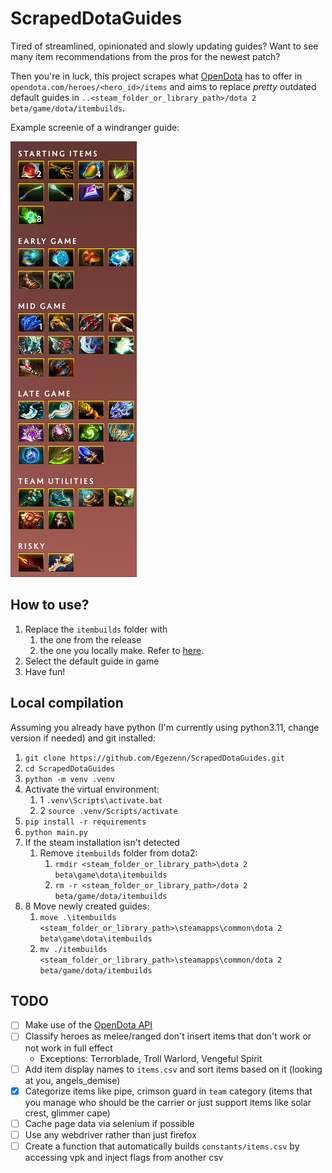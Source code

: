 # ScrapedDotaGuides

Tired of streamlined, opinionated and slowly updating guides? Want to see many item recommendations from the pros for the newest patch?

Then you're in luck, this project scrapes what [OpenDota](https://www.opendota.com) has to offer in `opendota.com/heroes/<hero_id>/items` and aims to replace *pretty* outdated default guides in `..<steam_folder_or_library_path>/dota 2 beta/game/dota/itembuilds`.

Example screenie of a windranger guide:

![example](assets/image.png)

## How to use?

1. Replace the `itembuilds` folder with
    1. the one from the release
    2. the one you locally make. Refer to [here](#local-compilation).
2. Select the default guide in game
3. Have fun!

## Local compilation

Assuming you already have python (I'm currently using python3.11, change version if needed) and git installed:

1. `git clone https://github.com/Egezenn/ScrapedDotaGuides.git`
2. `cd ScrapedDotaGuides`
3. `python -m venv .venv`
4. Activate the virtual environment:
   1. 1 `.venv\Scripts\activate.bat`
   2. 2 `source .venv/Scripts/activate`
5. `pip install -r requirements`
6. `python main.py`
7. If the steam installation isn't detected
    1. Remove `itembuilds` folder from dota2:
        1. `rmdir <steam_folder_or_library_path>\dota 2 beta\game\dota\itembuilds`
        2. `rm -r <steam_folder_or_library_path>/dota 2 beta/game/dota/itembuilds`
8. 8 Move newly created guides:
   1. `move .\itembuilds <steam_folder_or_library_path>\steamapps\common\dota 2 beta\game\dota\itembuilds`
   2. `mv ./itembuilds <steam_folder_or_library_path>\steamapps\common/dota 2 beta/game/dota/itembuilds`

## TODO

- [ ] Make use of the [OpenDota API](https://docs.opendota.com/)
- [ ] Classify heroes as melee/ranged don't insert items that don't work or not work in full effect
  - Exceptions: Terrorblade, Troll Warlord, Vengeful Spirit
- [ ] Add item display names to `items.csv` and sort items based on it (looking at you, angels_demise)
- [x] Categorize items like pipe, crimson guard in `team` category (items that you manage who should be the carrier or just support items like solar crest, glimmer cape)
- [ ] Cache page data via selenium if possible
- [ ] Use any webdriver rather than just firefox
- [ ] Create a function that automatically builds `constants/items.csv` by accessing vpk and inject flags from another csv
